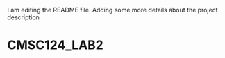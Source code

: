 I am editing the README file. Adding some more details about the project description

# CMSC124_LAB2
